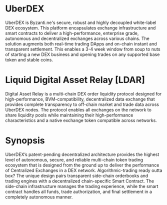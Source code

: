 # UberDEX
UberDEX is Byzanti.ne's secure, robust and highly decoupled white-label DEX ecosystem. This platform encapsulates exchange infrastructure and smart contracts to deliver a high-performance, enterprise grade, autonomous and decentralized exchanges across various chains. The solution augments both real-time trading DApps and on-chain instant and transparent settlement. This enables a 3-4 week window from soup to nuts of starting a new DEX business and opening trades on any supported base token and stable coins.

# Liquid Digital Asset Relay [LDAR] 
Digital Asset Relay is a multi-chain DEX order liquidity protocol designed for high-performance, BVM-compatibility, decentralized data exchange that provides complete transparency to off-chain market and trade data across UberDEX nodes. The protocol enables all exchanges on the network to share liquidity pools while maintaining their high-performance characteristics and a native exchange token compatible across networks.

# Synopsis
UberDEX’s patent-pending decentralized architecture provides the highest level of autonomous, secure, and reliable multi-chain token trading ecosystem that is designed from the ground up to deliver the performance of Centralized Exchanges in a DEX network. Algorithmic-trading ready outta box?
The unique design pairs transparent side-chain orderbooks and trading engines with a decentralized chain-specific Smart Contract.
The side-chain infrastructure manages the trading experience, while the smart contract handles all funds, trade authorization, and final settlement in a completely autonomous manner.
